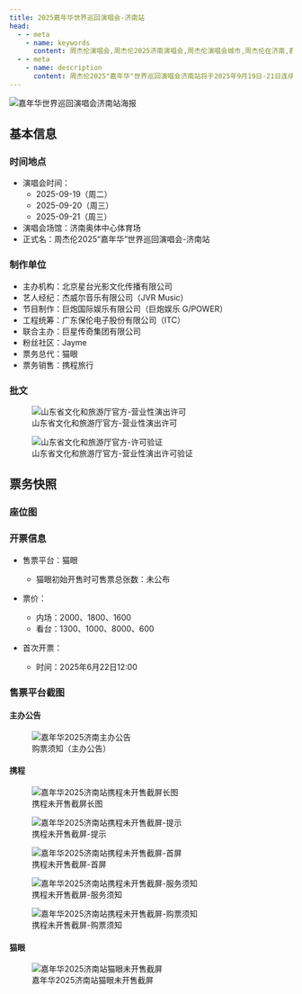 ```yaml
---
title: 2025嘉年华世界巡回演唱会-济南站
head:
  - - meta
    - name: keywords
      content: 周杰伦演唱会,周杰伦2025济南演唱会,周杰伦演唱会城市,周杰伦在济南,嘉年华演唱会济南,2025济南演唱会,济南演唱会门票
  - - meta
    - name: description
      content: 周杰伦2025"嘉年华"世界巡回演唱会济南站将于2025年9月19日-21日连续三天举行。由北京星台光影文化传播有限公司主办，杰威尔音乐、巨炮娱乐（G/POWER）联合制作。关注官方渠道获取最新场地信息及票务详情。
---
```


![嘉年华世界巡回演唱会济南站海报](//public.jaychou.wiki/show/concert/2019carnival/2025jinan/cove.jpg/yss+sy "2025嘉年华世界巡回演唱会-济南站官方海报" )

## 基本信息

### 时间地点
- 演唱会时间：
    - 2025-09-19（周二）
    - 2025-09-20（周三）
    - 2025-09-21（周三）
- 演唱会场馆：济南奥体中心体育场
- 正式名：周杰伦2025“嘉年华”世界巡回演唱会-济南站

### 制作单位
- 主办机构：北京星台光影文化传播有限公司 
- 艺人经纪：杰威尔音乐有限公司（JVR Music）
- 节目制作：巨炮国际娱乐有限公司（巨炮娱乐 G/POWER）
- 工程统筹：广东保伦电子股份有限公司（ITC）
- 联合主办：巨星传奇集团有限公司
- 粉丝社区：Jayme
- 票务总代：猫眼
- 票务销售：携程旅行

### 批文
<div class="image-scroll-container">
  <div class="image-scroll-wrapper">
    <div class="image-scroll-content">
        <figure>
            <img src="//public.jaychou.wiki/show/concert/2019carnival/2025jinan/许可-山东文旅厅官网.jpeg/yss+sy" alt="山东省文化和旅游厅官方-营业性演出许可" />
            <figcaption>山东省文化和旅游厅官方-营业性演出许可</figcaption>
        </figure>
                <figure>
            <img src="//public.jaychou.wiki/show/concert/2019carnival/2025jinan/许可-审批内容.jpeg/yss+sy" alt="山东省文化和旅游厅官方-许可验证" />
            <figcaption>山东省文化和旅游厅官方-营业性演出许可验证</figcaption>
        </figure>
    </div>
  </div>
</div>

## 票务快照
### 座位图

### 开票信息
- 售票平台：猫眼
    - 猫眼初始开售时可售票总张数：未公布
- 票价：
  - 内场：2000、1800、1600
  - 看台：1300、1000、8000、600

- 首次开票：
    - 时间：2025年6月22日12:00

### 售票平台截图

#### 主办公告

<div class="image-scroll-container">
  <div class="image-scroll-wrapper">
    <div class="image-scroll-content">
      <figure>
        <img src="//public.jaychou.wiki/show/concert/2019carnival/2025jinan/主办购票须知.jpg/yss+sy" alt="嘉年华2025济南主办公告" />
        <figcaption>购票须知（主办公告）</figcaption>
      </figure>
    </div>
  </div>
</div>

#### 携程

<div class="image-scroll-container">
  <div class="image-scroll-wrapper">
    <div class="image-scroll-content">
      <figure>
        <img src="//public.jaychou.wiki/show/concert/2019carnival/2025jinan/携程长图_未开售.jpg/yss+sy" alt="嘉年华2025济南站携程未开售截屏长图" />
        <figcaption>携程未开售截屏长图</figcaption>
      </figure>
      <figure>
        <img src="//public.jaychou.wiki/show/concert/2019carnival/2025jinan/携程01_未开售.jpg/yss+sy" alt="嘉年华2025济南站携程未开售截屏-提示" />
        <figcaption>携程未开售截屏-提示</figcaption>
      </figure>
      <figure>
        <img src="//public.jaychou.wiki/show/concert/2019carnival/2025jinan/携程02_未开售.jpg/yss+sy" alt="嘉年华2025济南站携程未开售截屏-首屏" />
        <figcaption>携程未开售截屏-首屏</figcaption>
      </figure>
      <figure>
        <img src="//public.jaychou.wiki/show/concert/2019carnival/2025jinan/携程03_未开售.jpg/yss+sy" alt="嘉年华2025济南站携程未开售截屏-服务须知" />
        <figcaption>携程未开售截屏-服务须知</figcaption>
      </figure>
      <figure>
        <img src="//public.jaychou.wiki/show/concert/2019carnival/2025jinan/携程04_未开售.jpg/yss+sy" alt="嘉年华2025济南站携程未开售截屏-购票须知" />
        <figcaption>携程未开售截屏-购票须知</figcaption>
      </figure>
    </div>
  </div>
</div>

#### 猫眼

<div class="image-scroll-container">
  <div class="image-scroll-wrapper">
    <div class="image-scroll-content">
      <figure>
        <img src="//public.jaychou.wiki/show/concert/2019carnival/2025jinan/猫眼_未开售.jpg/yss+sy" alt="嘉年华2025济南站猫眼未开售截屏" />
        <figcaption>嘉年华2025济南站猫眼未开售截屏</figcaption>
      </figure>
    </div>
  </div>
</div>